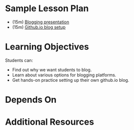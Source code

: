 # Sample Lesson Plan

* (15m) [Blogging presentation](Blogging.pptx)
* (15m) [Github.io blog setup](github_blog_steps.md)

# Learning Objectives

Students can:
* Find out why we want students to blog.
* Learn about various options for blogging platforms.
* Get hands-on practice setting up their own github.io blog.

# Depends On


# Additional Resources
